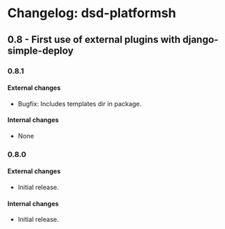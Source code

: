 Changelog: dsd-platformsh
===

0.8 - First use of external plugins with django-simple-deploy
---

### 0.8.1

#### External changes

- Bugfix: Includes templates dir in package.

#### Internal changes

- None

### 0.8.0

#### External changes

- Initial release.

#### Internal changes

- Initial release.